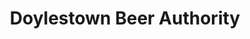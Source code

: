 ---
title: "Doylestown Beer Authority"
url: /doylestown/doylestown-beer-authority/
shop: Getränke
---